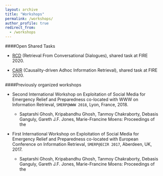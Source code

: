 ```yaml
---
layout: archive
title: "Workshops"
permalink: /workshops/
author_profile: true
redirect_from:
  - /workshops
---
```


####Open Shared Tasks

* [RCD](https://rcd2020firetask.github.io/RCD2020FIRETASK/) (Retrieval From Conversational Dialogues), shared task at FIRE 2020.

* [CAIR](https://cair-miners.github.io/CAIR-2020-website/#home) (Causality-driven Adhoc Information Retrieval), shared task at FIRE 2020.


####Previously organized workshops

* Second International Workshop on Exploitation of Social Media for Emergency Relief and Preparedness co-located with WWW on Information Retrieval, `SMERP@WWW 2018`,
Lyon, France, 2018.
  * Saptarshi Ghosh, Kripabandhu Ghosh, Tanmoy Chakraborty, Debasis Ganguly, Gareth J.F. Jones, Marie-Francine Moens: Proceedings of the


* First International Workshop on Exploitation of Social Media for Emergency Relief and Preparedness co-located with European Conference on
Information Retrieval, `SMERP@ECIR 2017`, Aberdeen, UK, 2017.
  * Saptarshi Ghosh, Kripabandhu Ghosh, Tanmoy Chakraborty, Debasis Ganguly, Gareth J.F. Jones, Marie-Francine Moens: Proceedings of the
  
